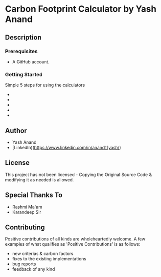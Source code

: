 # Carbon Footprint Calculator by Yash Anand

## Description


### Prerequisites

* A GitHub account.

### Getting Started
Simple 5 steps for using the calculators

* 

* 

*

* 

*

## Author
* Yash Anand  
* [LinkedIn)(https://www.linkedin.com/in/anand11yash/)

## License
This project has not been licensed - Copying the Original Source Code & modifying it as needed is allowed. 

## Special Thanks To
* Rashmi Ma'am
* Karandeep Sir

## Contributing

Positive contributions of all kinds are wholeheartedly welcome. A few examples of what qualifies as 'Positive Contributions' is as follows:
- new criterias & carbon factors
- fixes to the existing implementations
- bug reports
- feedback of any kind
